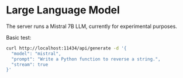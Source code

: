 # Large Language Model
The server runs a Mistral 7B LLM, currently for experimental purposes.

Basic test:
```sh
curl http://localhost:11434/api/generate -d '{
  "model": "mistral",
  "prompt": "Write a Python function to reverse a string.",
  "stream": true
}'
```